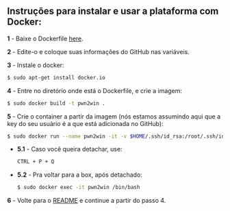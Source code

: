 ## Instruções para instalar e usar a plataforma com Docker:

**1** - Baixe o Dockerfile [here](https://static.pwn2win.party/Dockerfile).

**2** - Edite-o e coloque suas informações do GitHub nas variáveis.

**3** - Instale o docker:
```bash
$ sudo apt-get install docker.io
```

**4** - Entre no diretório onde está o Dockerfile, e crie a imagem:
```bash
$ sudo docker build -t pwn2win .
```

**5** - Crie o container a partir da imagem (nós estamos assumindo aqui que a key do seu usuário é a que está adicionada no GitHub):
```bash
$ sudo docker run --name pwn2win -it -v $HOME/.ssh/id_rsa:/root/.ssh/id_rsa pwn2win
```

 - **5.1** - Caso você queira detachar, use:

	```bash
	CTRL + P + Q
	```

 - **5.2** - Pra voltar para a box, após detachado:

	```bash
	$ sudo docker exec -it pwn2win /bin/bash
	```

**6** - Volte para o [README](README.pt.md) e continue a partir do passo 4.
 
 
